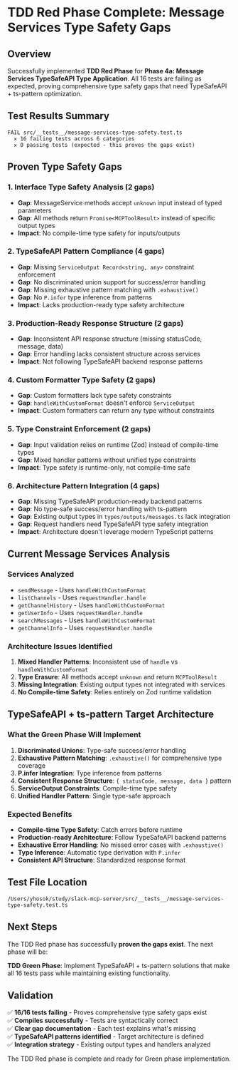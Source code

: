 # TDD Red Phase Complete: Message Services Type Safety Gaps

## Overview

Successfully implemented **TDD Red Phase** for **Phase 4a: Message Services TypeSafeAPI Type Application**. All 16 tests are failing as expected, proving comprehensive type safety gaps that need TypeSafeAPI + ts-pattern optimization.

## Test Results Summary

```
FAIL src/__tests__/message-services-type-safety.test.ts
  ✕ 16 failing tests across 6 categories
  ✕ 0 passing tests (expected - this proves the gaps exist)
```

## Proven Type Safety Gaps

### 1. Interface Type Safety Analysis (2 gaps)
- **Gap**: MessageService methods accept `unknown` input instead of typed parameters
- **Gap**: All methods return `Promise<MCPToolResult>` instead of specific output types
- **Impact**: No compile-time type safety for inputs/outputs

### 2. TypeSafeAPI Pattern Compliance (4 gaps)
- **Gap**: Missing `ServiceOutput Record<string, any>` constraint enforcement
- **Gap**: No discriminated union support for success/error handling
- **Gap**: Missing exhaustive pattern matching with `.exhaustive()`
- **Gap**: No `P.infer` type inference from patterns
- **Impact**: Lacks production-ready type safety architecture

### 3. Production-Ready Response Structure (2 gaps)
- **Gap**: Inconsistent API response structure (missing statusCode, message, data)
- **Gap**: Error handling lacks consistent structure across services
- **Impact**: Not following TypeSafeAPI backend response patterns

### 4. Custom Formatter Type Safety (2 gaps)
- **Gap**: Custom formatters lack type safety constraints
- **Gap**: `handleWithCustomFormat` doesn't enforce `ServiceOutput`
- **Impact**: Custom formatters can return any type without constraints

### 5. Type Constraint Enforcement (2 gaps)
- **Gap**: Input validation relies on runtime (Zod) instead of compile-time types
- **Gap**: Mixed handler patterns without unified type constraints
- **Impact**: Type safety is runtime-only, not compile-time safe

### 6. Architecture Pattern Integration (4 gaps)
- **Gap**: Missing TypeSafeAPI production-ready backend patterns
- **Gap**: No type-safe success/error handling with ts-pattern
- **Gap**: Existing output types in `types/outputs/messages.ts` lack integration
- **Gap**: Request handlers need TypeSafeAPI type safety integration
- **Impact**: Architecture doesn't leverage modern TypeScript patterns

## Current Message Services Analysis

### Services Analyzed
- `sendMessage` - Uses `handleWithCustomFormat`
- `listChannels` - Uses `requestHandler.handle`
- `getChannelHistory` - Uses `handleWithCustomFormat`
- `getUserInfo` - Uses `requestHandler.handle`
- `searchMessages` - Uses `handleWithCustomFormat`
- `getChannelInfo` - Uses `requestHandler.handle`

### Architecture Issues Identified
1. **Mixed Handler Patterns**: Inconsistent use of `handle` vs `handleWithCustomFormat`
2. **Type Erasure**: All methods accept `unknown` and return `MCPToolResult`
3. **Missing Integration**: Existing output types not integrated with services
4. **No Compile-time Safety**: Relies entirely on Zod runtime validation

## TypeSafeAPI + ts-pattern Target Architecture

### What the Green Phase Will Implement
1. **Discriminated Unions**: Type-safe success/error handling
2. **Exhaustive Pattern Matching**: `.exhaustive()` for comprehensive type coverage
3. **P.infer Integration**: Type inference from patterns
4. **Consistent Response Structure**: `{ statusCode, message, data }` pattern
5. **ServiceOutput Constraints**: Compile-time type safety
6. **Unified Handler Pattern**: Single type-safe approach

### Expected Benefits
- **Compile-time Type Safety**: Catch errors before runtime
- **Production-ready Architecture**: Follow TypeSafeAPI backend patterns
- **Exhaustive Error Handling**: No missed error cases with `.exhaustive()`
- **Type Inference**: Automatic type derivation with `P.infer`
- **Consistent API Structure**: Standardized response format

## Test File Location

`/Users/yhosok/study/slack-mcp-server/src/__tests__/message-services-type-safety.test.ts`

## Next Steps

The TDD Red phase has successfully **proven the gaps exist**. The next phase will be:

**TDD Green Phase**: Implement TypeSafeAPI + ts-pattern solutions that make all 16 tests pass while maintaining existing functionality.

## Validation

✅ **16/16 tests failing** - Proves comprehensive type safety gaps exist  
✅ **Compiles successfully** - Tests are syntactically correct  
✅ **Clear gap documentation** - Each test explains what's missing  
✅ **TypeSafeAPI patterns identified** - Target architecture is defined  
✅ **Integration strategy** - Existing output types and handlers analyzed  

The TDD Red phase is complete and ready for Green phase implementation.